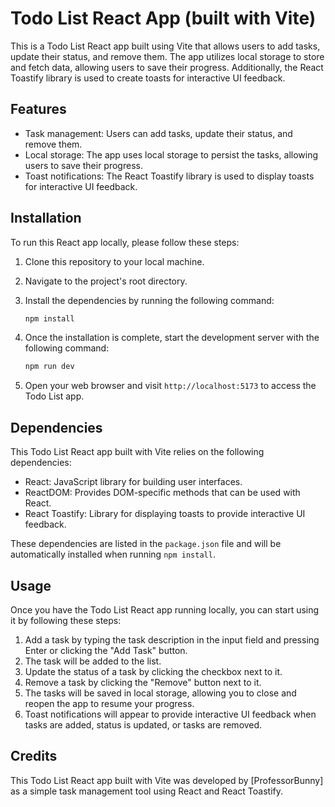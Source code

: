 # Todo List React App (built with Vite)

This is a Todo List React app built using Vite that allows users to add tasks, update their status, and remove them. The app utilizes local storage to store and fetch data, allowing users to save their progress. Additionally, the React Toastify library is used to create toasts for interactive UI feedback.

## Features

- Task management: Users can add tasks, update their status, and remove them.
- Local storage: The app uses local storage to persist the tasks, allowing users to save their progress.
- Toast notifications: The React Toastify library is used to display toasts for interactive UI feedback.

## Installation

To run this React app locally, please follow these steps:

1. Clone this repository to your local machine.
2. Navigate to the project's root directory.
3. Install the dependencies by running the following command:

   ```bash
   npm install
   ```

4. Once the installation is complete, start the development server with the following command:

   ```bash
   npm run dev
   ```

5. Open your web browser and visit `http://localhost:5173` to access the Todo List app.

## Dependencies

This Todo List React app built with Vite relies on the following dependencies:

- React: JavaScript library for building user interfaces.
- ReactDOM: Provides DOM-specific methods that can be used with React.
- React Toastify: Library for displaying toasts to provide interactive UI feedback.

These dependencies are listed in the `package.json` file and will be automatically installed when running `npm install`.

## Usage

Once you have the Todo List React app running locally, you can start using it by following these steps:

1. Add a task by typing the task description in the input field and pressing Enter or clicking the "Add Task" button.
2. The task will be added to the list.
3. Update the status of a task by clicking the checkbox next to it.
4. Remove a task by clicking the "Remove" button next to it.
5. The tasks will be saved in local storage, allowing you to close and reopen the app to resume your progress.
6. Toast notifications will appear to provide interactive UI feedback when tasks are added, status is updated, or tasks are removed.

## Credits

This Todo List React app built with Vite was developed by [ProfessorBunny] as a simple task management tool using React and React Toastify.
